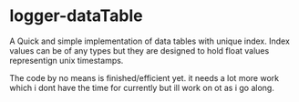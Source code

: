 # logger-dataTable
A Quick and simple implementation of data tables with unique index. Index values can be of any types but they are designed to hold float values representign unix timestamps.

The code by no means is finished/efficient yet. it needs a lot more work which i dont have the time for currently but ill work on ot as i go along.
